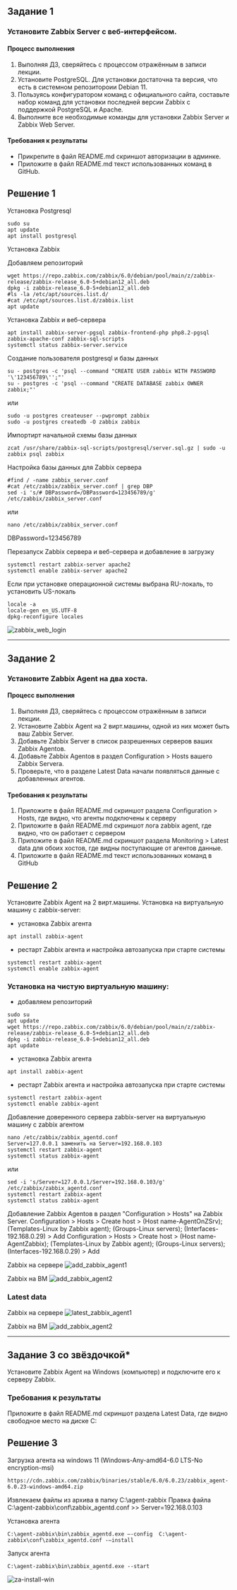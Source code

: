 ## Задание 1

### Установите Zabbix Server с веб-интерфейсом.

#### Процесс выполнения
1. Выполняя ДЗ, сверяйтесь с процессом отражённым в записи лекции.
2. Установите PostgreSQL. Для установки достаточна та версия, что есть в системном репозитороии Debian 11.
3. Пользуясь конфигуратором команд с официального сайта, составьте набор команд для установки последней версии Zabbix с поддержкой PostgreSQL и Apache.
4. Выполните все необходимые команды для установки Zabbix Server и Zabbix Web Server.

#### Требования к результаты
* Прикрепите в файл README.md скриншот авторизации в админке.
* Приложите в файл README.md текст использованных команд в GitHub.

## Решение 1

Установка Postgresql

```
sudo su
apt update
apt install postgresql
```
Установка Zabbix

Добавляем репозиторий
```
wget https://repo.zabbix.com/zabbix/6.0/debian/pool/main/z/zabbix-release/zabbix-release_6.0-5+debian12_all.deb
dpkg -i zabbix-release_6.0-5+debian12_all.deb
#ls -la /etc/apt/sources.list.d/
#cat /etc/apt/sources.list.d/zabbix.list
apt update
```
Установка Zabbix и веб-сервера
```
apt install zabbix-server-pgsql zabbix-frontend-php php8.2-pgsql zabbix-apache-conf zabbix-sql-scripts
systemctl status zabbix-server.service
```
Создание пользователя postgresql и базы данных
```
su - postgres -c 'psql --command "CREATE USER zabbix WITH PASSWORD '\'123456789\'';"'
su - postgres -c 'psql --command "CREATE DATABASE zabbix OWNER zabbix;"'
```
или
```
sudo -u postgres createuser --pwprompt zabbix
sudo -u postgres createdb -O zabbix zabbix
```
Импортирт начальной схемы базы данных
```
zcat /usr/share/zabbix-sql-scripts/postgresql/server.sql.gz | sudo -u zabbix psql zabbix
```
Настройка базы данных для Zabbix сервера
```
#find / -name zabbix_server.conf
#cat /etc/zabbix/zabbix_server.conf | grep DBP
sed -i 's/# DBPassword=/DBPassword=123456789/g' /etc/zabbix/zabbix_server.conf
```
или
```
nano /etc/zabbix/zabbix_server.conf
```
DBPassword=123456789

Перезапуск Zabbix сервера и веб-сервера и добавление в загрузку
```
systemctl restart zabbix-server apache2
systemctl enable zabbix-server apache2
```
Если при установке операционной системы выбрана RU-локаль, то установить US-локаль 
```
locale -a
locale-gen en_US.UTF-8
dpkg-reconfigure locales
```
![zabbix_web_login](img/zabbix-web-login.png)

---

## Задание 2

### Установите Zabbix Agent на два хоста.

#### Процесс выполнения
1. Выполняя ДЗ, сверяйтесь с процессом отражённым в записи лекции.
2. Установите Zabbix Agent на 2 вирт.машины, одной из них может быть ваш Zabbix Server.
3. Добавьте Zabbix Server в список разрешенных серверов ваших Zabbix Agentов.
4. Добавьте Zabbix Agentов в раздел Configuration > Hosts вашего Zabbix Servera.
5. Проверьте, что в разделе Latest Data начали появляться данные с добавленных агентов.

#### Требования к результаты

1. Приложите в файл README.md скриншот раздела Configuration > Hosts, где видно, что агенты подключены к серверу
2. Приложите в файл README.md скриншот лога zabbix agent, где видно, что он работает с сервером
3. Приложите в файл README.md скриншот раздела Monitoring > Latest data для обоих хостов, где видны поступающие от агентов данные.
4. Приложите в файл README.md текст использованных команд в GitHub

## Решение 2

Установите Zabbix Agent на 2 вирт.машины.
Установка на виртуальную машину с zabbix-server:

* установка Zabbix агента
```
apt install zabbix-agent
```
* рестарт Zabbix агента и настройка автозапуска при старте системы
```
systemctl restart zabbix-agent
systemctl enable zabbix-agent
```
### Установка на чистую виртуальную машину:
* добавляем репозиторий
```
sudo su
apt update
wget https://repo.zabbix.com/zabbix/6.0/debian/pool/main/z/zabbix-release/zabbix-release_6.0-5+debian12_all.deb
dpkg -i zabbix-release_6.0-5+debian12_all.deb
apt update
```
* установка Zabbix агента
```
apt install zabbix-agent
```
* рестарт Zabbix агента и настройка автозапуска при старте системы
```
systemctl restart zabbix-agent
systemctl enable zabbix-agent
```

Добавление доверенного сервера zabbix-server на виртуальную машину с zabbix агентом
```
nano /etc/zabbix/zabbix_agentd.conf
Server=127.0.0.1 заменить на Server=192.168.0.103
systemctl restart zabbix-agent
systemctl status zabbix-agent
```
или
```
sed -i 's/Server=127.0.0.1/Server=192.168.0.103/g' /etc/zabbix/zabbix_agentd.conf
systemctl restart zabbix-agent
systemctl status zabbix-agent
```
Добавление Zabbix Agentов в раздел "Configuration > Hosts" на Zabbix Server.
Configuration > Hosts > Create host > (Host name-AgentOnZSrv); (Templates-Linux by Zabbix agent); (Groups-Linux servers); (Interfaces-192.168.0.29) > Add
Configuration > Hosts > Create host > (Host name-AgentZabbix); (Templates-Linux by Zabbix agent); (Groups-Linux servers); (Interfaces-192.168.0.29) > Add

Zabbix на сервере
![add_zabbix_agent1](img/add-zabbix-agent-zsrv.png)

Zabbix на ВМ
![add_zabbix_agent2](img/add-zabbix-agent-vm.png)

### Latest data
Zabbix на сервере
![latest_zabbix_agent1](img/latest-data-AgentOnZSrv.png)

Zabbix на ВМ
![add_zabbix_agent2](img/latest-data-AgentZabbix.png)

---

## Задание 3 со звёздочкой*

Установите Zabbix Agent на Windows (компьютер) и подключите его к серверу Zabbix.

### Требования к результаты
Приложите в файл README.md скриншот раздела Latest Data, где видно свободное место на диске C:

## Решение 3

Загрузка агента на windows 11 (Windows-Any-amd64-6.0 LTS-No encryption-msi)
```
https://cdn.zabbix.com/zabbix/binaries/stable/6.0/6.0.23/zabbix_agent-6.0.23-windows-amd64.zip
```
Извлекаем файлы из архива в папку С:\agent-zabbix
Правка файла С:\agent-zabbix\conf\zabbix_agentd.conf >> Server=192.168.0.103

Установка агента
```
C:\agent-zabbix\bin\zabbix_agentd.exe –-config  C:\agent-zabbix\conf\zabbix_agentd.conf -–install
```

Запуск агента
```
C:\agent-zabbix\bin\zabbix_agentd.exe --start
```

![za-install-win](img/za-install-win.png)
